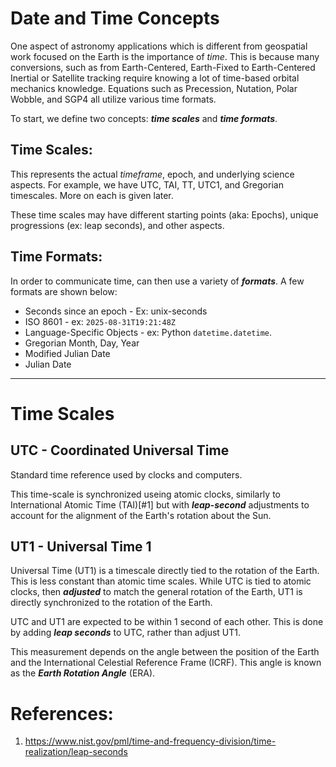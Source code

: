 #  Date and Time Concepts

One aspect of astronomy applications which is different from geospatial work focused on the Earth is the importance of *time*.  This is because many conversions, such as from Earth-Centered, Earth-Fixed to Earth-Centered Inertial or Satellite tracking require knowing a lot of time-based orbital mechanics knowledge.  Equations such as Precession, Nutation, Polar Wobble, and SGP4 all utilize various time formats.

To start, we define two concepts:  ***time scales*** and ***time formats***.

## Time Scales:

This represents the actual *timeframe*, epoch, and underlying science aspects.  For example, we have UTC, TAI, TT, UTC1, and Gregorian timescales.  More on each is given later.

These time scales may have different starting points (aka: Epochs), unique progressions (ex: leap seconds), and other aspects.

## Time Formats:

In order to communicate time, can then use a variety of ***formats***.  A few formats are shown below:

* Seconds since an epoch - Ex: unix-seconds
* ISO 8601 - ex: `2025-08-31T19:21:48Z`
* Language-Specific Objects - ex: Python `datetime.datetime`.
* Gregorian Month, Day, Year
* Modified Julian Date
* Julian Date


---

# Time Scales

## UTC - Coordinated Universal Time

Standard time reference used by clocks and computers.

This time-scale is synchronized useing atomic clocks, similarly to International Atomic Time (TAI)[\#1] but with ***leap-second*** adjustments to account for the alignment of the Earth's rotation about the Sun.

## UT1 - Universal Time 1
Universal Time (UT1) is a timescale directly tied to the rotation of the Earth.  This is less constant than atomic time scales.  While UTC is tied to atomic clocks, then ***adjusted*** to match the general rotation of the Earth, UT1 is directly synchronized to the rotation of the Earth.

UTC and UT1 are expected to be within 1 second of each other.  This is done by adding ***leap seconds*** to UTC, rather than adjust UT1.

This measurement depends on the angle between the position of the Earth and the International Celestial Reference Frame (ICRF).  This angle is known as the ***Earth Rotation Angle*** (ERA).  


# References:

1. https://www.nist.gov/pml/time-and-frequency-division/time-realization/leap-seconds